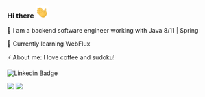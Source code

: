 ### Hi there <img src="https://raw.githubusercontent.com/ABSphreak/ABSphreak/master/gifs/Hi.gif" width="30px" />
🔭 I am a backend software engineer working with Java 8/11 | Spring 

🌱 Currently learning WebFlux

⚡ About me: I love coffee and sudoku!

![Linkedin Badge](https://img.shields.io/badge/-LinkedIn-blue?style=flat-square&logo=Linkedin&logoColor=white&link=https://www.linkedin.com/in/denisetelli)

<img src="https://img.shields.io/badge/-Java-grey" /> <img src="https://img.shields.io/badge/-dotnet-grey" /> 
